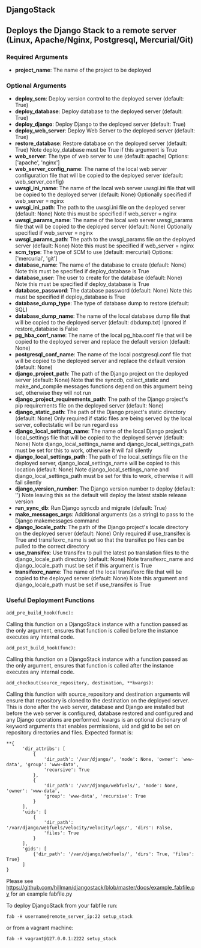 DjangoStack
-----------

## Deploys the Django Stack to a remote server (Linux, Apache/Nginx, Postgresql, Mercurial/Git)

### Required Arguments
 - **project_name**: The name of the project to be deployed

### Optional Arguments
 - **deploy_scm**: Deploy version control to the deployed server (default: True)
 - **deploy_database**: Deploy database to the deployed server (default: True)
 - **deploy_django**: Deploy Django to the deployed server (default: True)
 - **deploy_web_server**: Deploy Web Server to the deployed server (default: True)
 - **restore_database**: Restore database on the deployed server (default: True) Note deploy_database must be True if this argument is True
 - **web_server**: The type of web server to use (default: apache) Options: ['apache', 'nginx']
 - **web_server_config_name**: The name of the local web server configuration file that will be copied to the deployed server (default: web_server_config)
 - **uwsgi_ini_name**: The name of the local web server uwsgi.ini file that will be copied to the deployed server (default: None) Optionally specified if web_server = nginx
 - **uwsgi_ini_path**: The path to the uwsgi.ini file on the deployed server (default: None) Note this must be specified if web_server = nginx
 - **uwsgi_params_name**: The name of the local web server uwsgi_params file that will be copied to the deployed server (default: None) Optionally specified if web_server = nginx
 - **uwsgi_params_path**: The path to the uwsgi_params file on the deployed server (default: None) Note this must be specified if web_server = nginx
 - **scm_type**: The type of SCM to use (default: mercurial) Options: ['mercurial', 'git']
 - **database_name**: The name of the database to create (default: None) Note this must be specified if deploy_database is True
 - **database_user**: The user to create for the database (default: None) Note this must be specified if deploy_database is True
 - **database_password**: The database password (default: None) Note this must be specified if deploy_database is True
 - **database_dump_type**: The type of database dump to restore (default: SQL)
 - **database_dump_name**: The name of the local database dump file that will be copied to the deployed server (default: dbdump.txt) Ignored if restore_database is False
 - **pg_hba_conf_name**: The name of the local pg_hba.conf file that will be copied to the deployed server and replace the default version (default: None)
 - **postgresql_conf_name**: The name of the local postgresql.conf file that will be copied to the deployed server and replace the default version (default: None)
 - **django_project_path**: The path of the Django project on the deployed server (default: None) Note that the syncdb, collect_static and make_and_compile messages functions depend on this argument being set, otherwise they will not run
 - **django_project_requirements_path**: The path of the Django project's pip requirements file on the deployed server (default: None)
 - **django_static_path**: The path of the Django project's static directory (default: None) Only required if static files are being served by the local server, collectstatic will be run regardless
 - **django_local_settings_name**: The name of the local Django project's local_settings file that will be copied to the deployed server (default: None) Note django_local_settings_name and django_local_settings_path must be set for this to work, otherwise it will fail silently
 - **django_local_settings_path**: The path of the local_settings file on the deployed server, django_local_settings_name will be copied to this location (default: None) Note django_local_settings_name and django_local_settings_path must be set for this to work, otherwise it will fail silently
 - **django_version_number**: The Django version number to deploy (default: '') Note leaving this as the default will deploy the latest stable release version
 - **run_sync_db**: Run Django syncdb and migrate (default: True)
 - **make_messages_args**: Additional arguments (as a string) to pass to the Django makemessages command
 - **django_locale_path**: The path of the Django project's locale directory on the deployed server (default: None) Only required if use_transifex is True and transifexrc_name is set so that the transifex po files can be pulled to the correct directory
 - **use_transifex**: Use transifex to pull the latest po translation files to the django_locale_path directory (default: None) Note transifexrc_name and django_locale_path must be set if this argument is True
 - **transifexrc_name**: The name of the local transifexrc file that will be copied to the deployed server (default: None) Note this argument and django_locale_path must be set if use_transifex is True


### Useful Deployment Functions

```
add_pre_build_hook(func):
```

Calling this function on a DjangoStack instance with a function passed as the only argument, ensures that function is called before the instance executes any internal code.

```
add_post_build_hook(func):
```

Calling this function on a DjangoStack instance with a function passed as the only argument, ensures that function is called after the instance executes any internal code.

```
add_checkout(source_repository, destination, **kwargs):
```

Calling this function with source_repository and destination arguments will ensure that repository is cloned to the destination on the deployed server. This is done after the web server, database and Django are installed but before the web server is configured, database restored and configured and any Django operations are performed.
kwargs is an optional dictionary of keyword arguments that enables permissions, uid and gid to be set on repository directories and files. Expected format is:

```
**{
      'dir_attribs': [
          {
              'dir_path': '/var/django/', 'mode': None, 'owner': 'www-data', 'group': 'www-data',
              'recursive': True
          },
          {
              'dir_path': '/var/django/webfuels/', 'mode': None, 'owner': 'www-data',
              'group': 'www-data', 'recursive': True
          }
      ],
      'uids': [
          {
              'dir_path': '/var/django/webfuels/velocity/velocity/logs/', 'dirs': False,
              'files': True
          }
      ],
      'gids': [
          {'dir_path': '/var/django/webfuels/', 'dirs': True, 'files': True}
      ]
}
```


Please see https://github.com/hillman/djangostack/blob/master/docs/example_fabfile.py for an example fabfile.py

To deploy DjangoStack from your fabfile run:

```
fab -H username@remote_server_ip:22 setup_stack
```

or from a vagrant machine:

```
fab -H vagrant@127.0.0.1:2222 setup_stack
```
